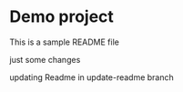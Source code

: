 # Demo project

This is a sample README file

just some changes

updating Readme in update-readme branch
